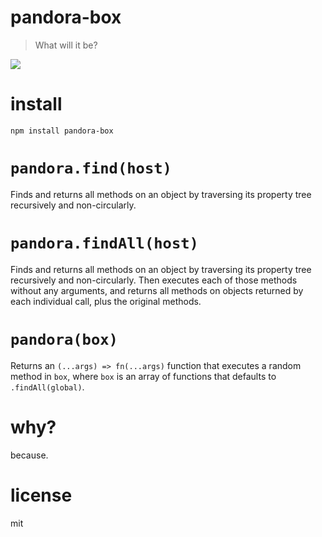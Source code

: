 # pandora-box

> What will it be?

![](https://i.imgur.com/NOq0HKr.gif)

# install

```shell
npm install pandora-box
```

# `pandora.find(host)`

Finds and returns all methods on an object by traversing its property tree recursively and non-circularly.

# `pandora.findAll(host)`

Finds and returns all methods on an object by traversing its property tree recursively and non-circularly. Then executes each of those methods without any arguments, and returns all methods on objects returned by each individual call, plus the original methods.

# `pandora(box)`

Returns an `(...args) => fn(...args)` function that executes a random method in `box`, where `box` is an array of functions that defaults to `.findAll(global)`.

# why?

because.

# license

mit
